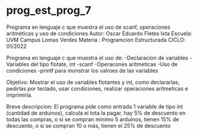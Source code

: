 # prog_est_prog_7
Programa en lenguaje c que muestra el uso de scanf, operaciones aritméticas y uso de condiciones
Autor: Oscar Eduardo Fletes Ixta
Escuela: UVM Campus Lomas Verdes
Materia : Programcion Estructurada
CICLO: 01/2022

Programa en lenguaje c que muestra el uso de:
-Declaracion de variables 
-Variables del tipo flotate, int
-scanf
-Operacones aritmeticas 
-Uso de condiciones 
-printf para monstrar los valroes de las variables

Objetivo:
Mostrar el uso de variables flotantes y int, como declararlas, pedirlas por teclado, usar condiciones,
realizar operaciones aritmeticas e imprimirla.

Breve descripcion:
El programa pide como entrada 1 variable de tipo int (cantidad de arduinos),
calcula el tota la pagar, hay 5% de descuento en todas las compras, o si se compran minimo 5 arduinos, tienen 15% de descuento, o si se compran 10 o más, tienen el 25% de descuento